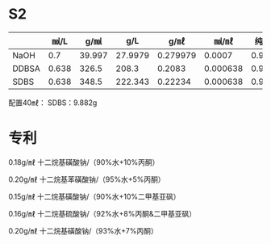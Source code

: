 # S2
||㏖/L|g/㏖|g/L|g/㎖|㏖/㎖|纯度|
|-|-|-|-|-|-|-|
|NaOH|0.7|39.997|27.9979|0.279979|0.0007|0.96|
|DDBSA|0.638|326.5|208.3|0.2083|0.000638|0.962|
|SDBS|0.638|348.5|222.343|0.22234|0.000638|0.9|
配置40㎖：
SDBS：9.882g
# 专利
0.18g/㎖ 十二烷基磺酸钠/（90%水+10%丙酮）

0.20g/㎖ 十二烷基苯磺酸钠/（95%水+5%丙酮）

0.15g/㎖ 十二烷基磺酸钠/（90%水+10%二甲基亚砜）

0.16g/㎖ 十二烷基硫酸钠/（92%水+8%丙酮&二甲基亚砜）

0.20g/㎖ 十二烷基磺酸钠/（93%水+7%丙酮）